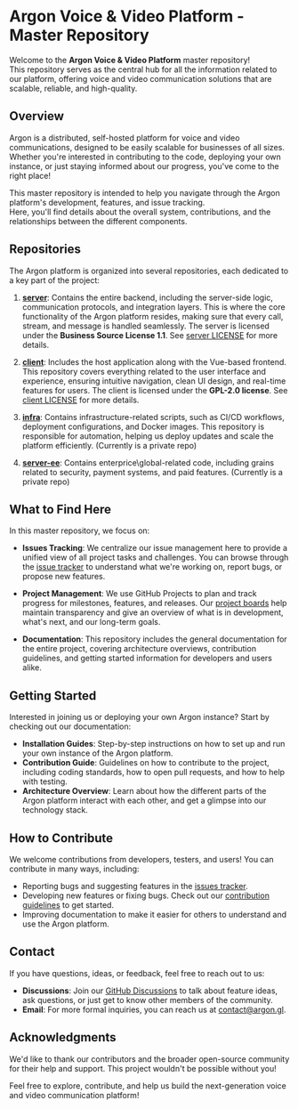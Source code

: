 # Argon Voice & Video Platform - Master Repository

Welcome to the **Argon Voice & Video Platform** master repository!     
This repository serves as the central hub for all the information related to our platform, offering voice and video communication solutions that are scalable, reliable, and high-quality.

## Overview
Argon is a distributed, self-hosted platform for voice and video communications, designed to be easily scalable for businesses of all sizes. Whether you're interested in contributing to the code, deploying your own instance, or just staying informed about our progress, you've come to the right place!

This master repository is intended to help you navigate through the Argon platform's development, features, and issue tracking.     
Here, you'll find details about the overall system, contributions, and the relationships between the different components.    

## Repositories
The Argon platform is organized into several repositories, each dedicated to a key part of the project:

1. **[server](https://github.com/argon-chat/server)**: Contains the entire backend, including the server-side logic, communication protocols, and integration layers. This is where the core functionality of the Argon platform resides, making sure that every call, stream, and message is handled seamlessly. The server is licensed under the **Business Source License 1.1**. See [server LICENSE](https://github.com/argon-chat/server/blob/master/LICENSE) for more details.

2. **[client](https://github.com/argon-chat/client)**: Includes the host application along with the Vue-based frontend. This repository covers everything related to the user interface and experience, ensuring intuitive navigation, clean UI design, and real-time features for users. The client is licensed under the **GPL-2.0 license**. See [client LICENSE](https://github.com/argon-chat/client/blob/master/LICENSE) for more details.

3. **[infra](https://github.com/argon-chat/infra)**: Contains infrastructure-related scripts, such as CI/CD workflows, deployment configurations, and Docker images. This repository is responsible for automation, helping us deploy updates and scale the platform efficiently. (Currently is a private repo)

4. **[server-ee](https://github.com/argon-chat/server-ee)**: Contains enterprice\global-related code, including grains related to security, payment systems, and paid features. (Currently is a private repo)

## What to Find Here
In this master repository, we focus on:

- **Issues Tracking**: We centralize our issue management here to provide a unified view of all project tasks and challenges. You can browse through the [issue tracker](https://github.com/argon-chat/argon/issues) to understand what we're working on, report bugs, or propose new features.

- **Project Management**: We use GitHub Projects to plan and track progress for milestones, features, and releases. Our [project boards](https://github.com/orgs/argon-chat/projects/4) help maintain transparency and give an overview of what is in development, what's next, and our long-term goals.

- **Documentation**: This repository includes the general documentation for the entire project, covering architecture overviews, contribution guidelines, and getting started information for developers and users alike.

## Getting Started
Interested in joining us or deploying your own Argon instance? Start by checking out our documentation:

- **Installation Guides**: Step-by-step instructions on how to set up and run your own instance of the Argon platform.
- **Contribution Guide**: Guidelines on how to contribute to the project, including coding standards, how to open pull requests, and how to help with testing.
- **Architecture Overview**: Learn about how the different parts of the Argon platform interact with each other, and get a glimpse into our technology stack.

## How to Contribute
We welcome contributions from developers, testers, and users! You can contribute in many ways, including:

- Reporting bugs and suggesting features in the [issues tracker](https://github.com/argon-chat/argon/issues).
- Developing new features or fixing bugs. Check out our [contribution guidelines](./CONTRIBUTING.md) to get started.
- Improving documentation to make it easier for others to understand and use the Argon platform.

## Contact
If you have questions, ideas, or feedback, feel free to reach out to us:

- **Discussions**: Join our [GitHub Discussions](https://github.com/argon-chat/argon/discussions) to talk about feature ideas, ask questions, or just get to know other members of the community.
- **Email**: For more formal inquiries, you can reach us at [contact@argon.gl](mailto:contact@argon.gl).

## Acknowledgments
We'd like to thank our contributors and the broader open-source community for their help and support. This project wouldn't be possible without you!

Feel free to explore, contribute, and help us build the next-generation voice and video communication platform!
